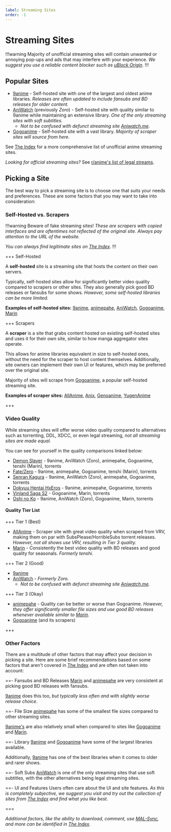 ```yaml
---
label: Streaming Sites
order: -1
---
```


# Streaming Sites

!!!warning
Majority of unofficial streaming sites will contain unwanted or annoying pop-ups and ads that may interfere with your experience. *We suggest you use a reliable content blocker such as [uBlock Origin](https://ublockorigin.com).*
!!!

## Popular Sites

- [9anime](https://9anime.to) - Self-hosted site with one of the largest and oldest anime libraries. *Releases are often updated to include fansubs and BD releases for older content.*
- [AniWatch](https://aniwatch.to) (previously *Zoro*) - Self-hosted site with quality similar to 9anime while maintaining an extensive library. *One of the only streaming sites with soft subtitles.*
  - *Not to be confused with defunct streaming site [Aniwatch.me](https://aniwatch.me).*
- [Gogoanime](https://gogoanime.lu) - Self-hosted site with a vast library. *Majority of scraper sites will source from here.*

See [The Index](https://theindex.moe) for a more comprehensive list of unofficial anime streaming sites.

*Looking for official streaming sites?* See [r/anime's list of legal streams](https://www.reddit.com/r/anime/wiki/legal_streams).

## Picking a Site

The best way to pick a streaming site is to choose one that suits your needs and preferences. These are some factors that you may want to take into consideration:

### Self-Hosted vs. Scrapers

!!!warning
Beware of fake streaming sites! *These are scrapers with copied interfaces and are oftentimes not reflected of the original site. Always pay attention to the URL of the website.*

*You can always find legitimate sites on [The Index](https://theindex.moe).*
!!!

+++ Self-Hosted

A **self-hosted** site is a streaming site that hosts the content on their own servers.

Typically, self-hosted sites allow for significantly better video quality compared to scrapers or other sites. They also generally pick good BD releases or fansubs for some shows. *However, some self-hosted libraries can be more limited.*

**Examples of self-hosted sites:** [9anime](https://9anime.to), [animepahe](https://animepahe.com), [AniWatch](https://aniwatch.to), [Gogoanime](https://gogoanime.lu), [Marin](https://marin.moe)

+++ Scrapers

A **scraper** is a site that grabs content hosted on existing self-hosted sites and uses it for their own site, similar to how manga aggregator sites operate.

This allows for anime libraries equivalent in size to self-hosted ones, without the need for the scraper to host content themselves. Additionally, site owners can implement their own UI or features, which may be preferred over the original site.

Majority of sites will scrape from [Gogoanime](https://gogoanime.lu), a popular self-hosted streaming site.

**Examples of scraper sites:** [AllAnime](https://allanime.to), [Anix](https://anix.to), [Genoanime](https://genoanime.com), [YugenAnime](https://yugenanime.tv)

+++

### Video Quality

While streaming sites will offer worse video quality compared to alternatives such as torrenting, DDL, XDCC, or even legal streaming, *not all streaming sites are made equal.*

You can see for yourself in the quality comparisons linked below:

- [Demon Slayer](https://slow.pics/c/pjYaqdnr) - 9anime, AniWatch (Zoro), animepahe, Gogoanime, tenshi (Marin), torrents
- [Fate/Zero](https://slow.pics/c/1LNZtDzm) - 9anime, animepahe, Gogoanime, tenshi (Marin), torrents
- [Senran Kagura](https://slow.pics/c/QLtX61qx) - 9anime, AniWatch (Zoro), animepahe, Gogoanime, torrents
- [Dokyuu Hentai HxEros](https://slow.pics/c/PZRxqAsh) - 9anime, animepahe, Gogoanime, torrents
- [Vinland Saga S2](https://slow.pics/c/GjhwBwo3) - Gogoanime, Marin, torrents
- [Oshi no Ko](https://slow.pics/c/6HqApHsn) - 9anime, AniWatch (Zoro), Gogoanime, Marin, torrents

#### Quality Tier List

+++ Tier 1 (Best)

- [AllAnime](https://allanime.to) - Scraper site with great video quality when scraped from VRV, making them on par with SubsPlease/HorribleSubs torrent releases. *However, not all shows use VRV, resulting in Tier 3 quality.*
- [Marin](https://marin.moe) - Consistently the best video quality with BD releases and good quality for seasonals. *Formerly tenshi.*

+++ Tier 2 (Good)

- [9anime](https://9anime.to)
- [AniWatch](https://aniwatch.to) - *Formerly Zoro.*
  - *Not to be confused with defunct streaming site [Aniwatch.me](https://aniwatch.me).*

+++ Tier 3 (Okay)

- [animepahe](https://animepahe.com) - Quality can be better or worse than Gogoanime. *However, they offer significantly smaller file sizes and use good BD releases whenever available similar to [Marin](https://marin.moe).*
- [Gogoanime](https://gogoanime.lu) (and its scrapers)

+++

### Other Factors

There are a multitude of other factors that may affect your decision in picking a site. Here are some brief recommendations based on some factors that aren't covered in [The Index](https://theindex.moe) and are often not taken into account:

==- Fansubs and BD Releases
[Marin](https://marin.moe) and [animepahe](https://animepahe.com) are very consistent at picking good BD releases with fansubs.

[9anime](https://9anime.to) does this too, *but typically less often and with slightly worse release choice.*

==- File Size
[animepahe](https://animepahe.com) has some of the smallest file sizes compared to other streaming sites.

[9anime's](https://9anime.to) are also relatively small when compared to sites like [Gogoanime](https://gogoanime.lu) and [Marin](https://marin.moe).

==- Library
[9anime](https://9anime.to) and [Gogoanime](https://gogoanime.lu) have some of the largest libraries available.

Additionally, [9anime](https://9anime.to) has one of the best libraries when it comes to older and rarer shows.

==- Soft Subs
[AniWatch](https://aniwatch.to) is one of the only streaming sites that use soft subtitles, with the other alternatives being legal streaming sites.

==- UI and Features
Users often care about the UI and site features. *As this is completely subjective, we suggest you visit and try out the collection of sites from [The Index](https://theindex.moe) and find what you like best.*

===

*Additional factors, like the ability to download, comment, use [MAL-Sync](https://malsync.moe), and more can be identified in [The Index](https://theindex.moe).*

